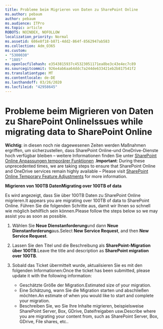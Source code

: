 ```yaml
---
title: Probleme beim Migrieren von Daten zu SharePoint Online
ms.author: pebaum
author: pebaum
ms.audience: ITPro
ms.topic: article
ROBOTS: NOINDEX, NOFOLLOW
localization_priority: Normal
ms.assetid: 686e8f18-b871-4dd2-864f-8562947ab583
ms.collection: Adm_O365
ms.custom:
- "5300030"
- "1885"
ms.openlocfilehash: e3543815937c45323051171ea8be3c43e4ec7c89
ms.sourcegitcommit: 926e4ab6aa64ddc7a244de633421eb2b817541f2
ms.translationtype: MT
ms.contentlocale: de-DE
ms.lasthandoff: 03/26/2020
ms.locfileid: "42958645"
---
```

# <a name="issues-while-migrating-data-to-sharepoint-online"></a><span data-ttu-id="ccf04-102">Probleme beim Migrieren von Daten zu SharePoint Online</span><span class="sxs-lookup"><span data-stu-id="ccf04-102">Issues while migrating data to SharePoint Online</span></span>

<span data-ttu-id="ccf04-103">**Wichtig**: in diesen noch nie dagewesenen Zeiten werden Maßnahmen ergriffen, um sicherzustellen, dass SharePoint Online-und OneDrive-Dienste hoch verfügbar bleiben – weitere Informationen finden Sie unter [SharePoint Online Anpassungen temporärer Funktionen](https://aka.ms/ODSPAdjustments) .</span><span class="sxs-lookup"><span data-stu-id="ccf04-103">**Important**: During these unprecedented times, we are taking steps to ensure that SharePoint Online and OneDrive services remain highly available – Please visit [SharePoint Online Temporary Feature Adjustments](https://aka.ms/ODSPAdjustments) for more information.</span></span>

<span data-ttu-id="ccf04-104">**Migrieren von 100TB Daten**</span><span class="sxs-lookup"><span data-stu-id="ccf04-104">**Migrating over 100TB of data**</span></span>

<span data-ttu-id="ccf04-105">Es wird angezeigt, dass Sie über 100TB Daten zu SharePoint Online migrieren.</span><span class="sxs-lookup"><span data-stu-id="ccf04-105">It appears you are migrating over 100TB of data to SharePoint Online.</span></span> <span data-ttu-id="ccf04-106">Führen Sie die folgenden Schritte aus, damit wir Ihnen so schnell wie möglich behilflich sein können.</span><span class="sxs-lookup"><span data-stu-id="ccf04-106">Please follow the steps below so we may assist you as soon as possible.</span></span> 

1. <span data-ttu-id="ccf04-107">Wählen Sie **Neue Dienstanforderung**und dann **Neue Dienstanforderung**aus.</span><span class="sxs-lookup"><span data-stu-id="ccf04-107">Select **New Service Request**, and then **New Service Request**.</span></span> 
2. <span data-ttu-id="ccf04-108">Lassen Sie den Titel und die Beschreibung als **SharePoint-Migration über 100TB**.</span><span class="sxs-lookup"><span data-stu-id="ccf04-108">Leave the title and description as **SharePoint migration over 100TB**.</span></span>
3. <span data-ttu-id="ccf04-109">Sobald das Ticket übermittelt wurde, aktualisieren Sie es mit den folgenden Informationen:</span><span class="sxs-lookup"><span data-stu-id="ccf04-109">Once the ticket has been submitted, please update it with the following information:</span></span> 

    - <span data-ttu-id="ccf04-110">Geschätzte Größe der Migration.</span><span class="sxs-lookup"><span data-stu-id="ccf04-110">Estimated size of your migration.</span></span>
    - <span data-ttu-id="ccf04-111">Eine Schätzung, wann Sie die Migration starten und abschließen möchten.</span><span class="sxs-lookup"><span data-stu-id="ccf04-111">An estimate of when you would like to start and complete your migration.</span></span>
    - <span data-ttu-id="ccf04-112">Beschreiben Sie, wo Sie Ihre Inhalte migrieren, beispielsweise SharePoint Server, Box, GDrive, Dateifreigaben usw.</span><span class="sxs-lookup"><span data-stu-id="ccf04-112">Describe where you are migrating your content from, such as SharePoint Server, Box, GDrive, File shares, etc..</span></span>


  

